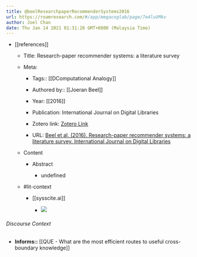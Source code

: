 ```yaml
---
title: @beelResearchpaperRecommenderSystems2016
url: https://roamresearch.com/#/app/megacoglab/page/7e4luVMkv
author: Joel Chan
date: Thu Jan 14 2021 01:31:28 GMT+0800 (Malaysia Time)
---
```


- [[references]]

    - Title: Research-paper recommender systems: a literature survey

    - Meta:

        - Tags:: [[DComputational Analogy]]

        - Authored by:: [[Joeran Beel]]

        - Year: [[2016]]

        - Publication: International Journal on Digital Libraries

        - Zotero link: [Zotero Link](zotero://select/items/1_2WRZSLLJ)

        - URL: [Beel et al. (2016). Research-paper recommender systems: a literature survey. International Journal on Digital Libraries](http://link.springer.com/10.1007/s00799-015-0156-0)

    - Content

        - Abstract

            - undefined

    - #lit-context

        - [[sysscite.ai]]

            - ![](https://firebasestorage.googleapis.com/v0/b/firescript-577a2.appspot.com/o/imgs%2Fapp%2Fmegacoglab%2FRMLaGH6kOB.png?alt=media&token=77a6a890-1726-4e33-be5b-fd9aa5388a5d)

###### Discourse Context

- **Informs::** [[QUE - What are the most efficient routes to useful cross-boundary knowledge]]
